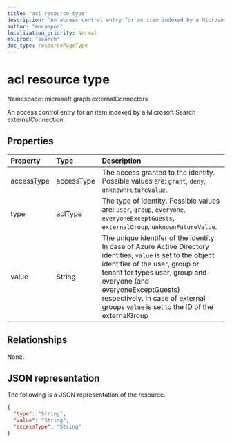 ```yaml
---
title: "acl resource type"
description: "An access control entry for an item indexed by a Microsoft Search externalConnection."
author: "mecampos"
localization_priority: Normal
ms.prod: "search"
doc_type: resourcePageType
---
```


# acl resource type

Namespace: microsoft.graph.externalConnectors

An access control entry for an item indexed by a Microsoft Search externalConnection.

## Properties
|Property|Type|Description|
|:---|:---|:---|
|accessType|accessType|The access granted to the identity. Possible values are: `grant`, `deny`, `unknownFutureValue`.|
|type|aclType|The type of identity. Possible values are: `user`, `group`, `everyone`, `everyoneExceptGuests`, `externalGroup`, `unknownFutureValue`.|
|value|String|The unique identifer of the identity. In case of Azure Active Directory identities, `value` is set to the object identifier of the user, group or tenant for types user, group and everyone (and everyoneExceptGuests) respectively. In case of external groups `value` is set to the ID of the externalGroup |

## Relationships
None.

## JSON representation
The following is a JSON representation of the resource.
<!-- {
  "blockType": "resource",
  "@odata.type": "microsoft.graph.externalConnectors.acl"
}
-->
``` json
{
  "type": "String",
  "value": "String",
  "accessType": "String"
}
```

